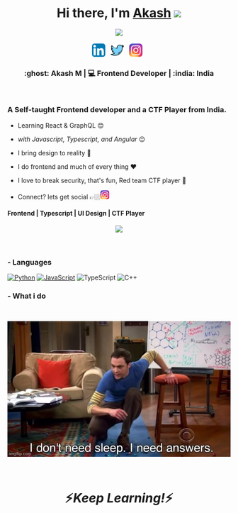 <div align='center'>
   <h1>Hi there, I'm <a href="https://akashbuild.tech">Akash</a> <img src="https://media.giphy.com/media/hvRJCLFzcasrR4ia7z/giphy.gif" width="25px"> </h1>   
   <img src="https://pronoun.cyou/x/y?subject=He&object=Him&height=20"> 
</div>

<p align='center'>
   <a href="https://www.linkedin.com/in/akashm398"><img height="30" src="https://raw.githubusercontent.com/AkashM398/AkashM398/master/images/linkedin.png"></a>&nbsp;&nbsp;
<a href="https://twitter.com/akashm398"><img height="30" src="https://raw.githubusercontent.com/AkashM398/AkashM398/master/images/twitter.png"></a>&nbsp;&nbsp;
<a href="https://instagram.com"><img height="30" src="https://raw.githubusercontent.com/AkashM398/AkashM398/master/images/insta.png"></a>&nbsp;&nbsp;
 </p>


<div align="center">
<h3>:ghost:	 Akash M | 💻 Frontend Developer | :india: India</h3>
</div>
 
<br />
<p align="center">
  <h3> A Self-taught Frontend developer and a CTF Player from India.</h3>
</p>

 - Learning React & GraphQL :blush:
 
 - <i>with Javascript, Typescript, and Angular</i> :neutral_face:
   
 - I bring design to reality :zany_face:
 
 - I do frontend and much of every thing :heart:
 
 - I love to break security, that's fun, Red team CTF player :shushing_face:
 
 - Connect? lets get social 👉🏼[<img height="20" src="https://raw.githubusercontent.com/AkashM398/AkashM398/master/images/insta.png" >](https://instragram.com)
 
 <p align="center">
  <h4> Frontend | Typescript | UI Design | CTF Player </h4>
  </p>

<!--  -->

<p align="center" >
<a href="https://github.com/anuraghazra/github-readme-stats"> 
    <img  src="https://github-readme-stats.vercel.app/api?username=AkashM398&&show_icons=true&theme=radical"/>
  </a>

</p>

<br />

### - Languages 

<p align="center">

[![Python](https://img.shields.io/badge/-Python-000?&logo=python)](https://github.com/AkashM398?tab=repositories&q=&type=&language=python)
[![JavaScript](https://img.shields.io/badge/-JavaScript-000?&logo=JavaScript&logoColor=ddc508)](https://github.com/AkashM398?tab=repositories&q=&type=&language=javascript)
![TypeScript](https://img.shields.io/badge/-TypeScript-000?&logo=TypeScript&logoColor=007ACC)
![C++](https://img.shields.io/badge/-C++-000?&logo=c%2b%2b&logoColor=00599C)

</p>


 ### - What i do

<br />

<p align="center">
   <img src="https://raw.githubusercontent.com/AkashM398/AkashM398/master/images/nosleep.jpg" />
   </p>
   
<br />

<h1 align='center'>⚡️<i>Keep Learning!</i>⚡️</h1>

